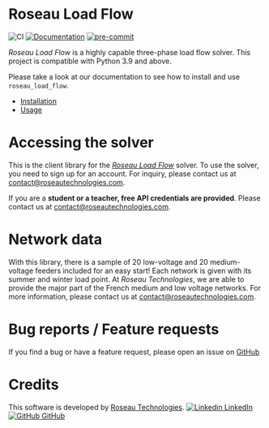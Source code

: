 # Roseau Load Flow #

![CI](https://github.com/RoseauTechnologies/Roseau_Load_Flow/workflows/CI/badge.svg)
[![Documentation](https://github.com/RoseauTechnologies/Roseau_Load_Flow/actions/workflows/doc.yml/badge.svg)](https://github.com/RoseauTechnologies/Roseau_Load_Flow/actions/workflows/doc.yml)
[![pre-commit](https://github.com/RoseauTechnologies/Roseau_Load_Flow/actions/workflows/pre-commit.yml/badge.svg)](https://github.com/RoseauTechnologies/Roseau_Load_Flow/actions/workflows/pre-commit.yml)

*Roseau Load Flow* is a highly capable three-phase load flow solver. This project is compatible with Python 3.9 and
above.

Please take a look at our documentation to see how to install and use `roseau_load_flow`.

* [Installation](https://roseautechnologies.github.io/Roseau_Load_Flow/installation.html)
* [Usage](https://roseautechnologies.github.io/Roseau_Load_Flow/notebooks/Getting_Started.html)

# Accessing the solver #

This is the client library for the
[*Roseau Load Flow*](https://www.roseautechnologies.com/en/roseau-load-flow-en/) solver. To use the solver, you
need to sign up for an account. For inquiry, please contact us at contact@roseautechnologies.com.

If you are a **student or a teacher, free API credentials are provided**. Please contact us at
contact@roseautechnologies.com.

# Network data #

With this library, there is a sample of 20 low-voltage and 20 medium-voltage feeders included for an easy
start! Each network is given with its summer and winter load point. At *Roseau Technologies*, we are able to provide
the major part of the French medium and low voltage networks. For more information, please contact us at
contact@roseautechnologies.com.

# Bug reports / Feature requests #

If you find a bug or have a feature request, please open an issue on
[GitHub](https://github.com/RoseauTechnologies/Roseau_Load_Flow/issues)

# Credits #

This software is developed by [Roseau Technologies](https://www.roseautechnologies.com/en).
[![Linkedin](https://i.stack.imgur.com/gVE0j.png) LinkedIn](https://www.linkedin.com/company/roseau-technologies/)
&nbsp;
[![GitHub](https://i.stack.imgur.com/tskMh.png) GitHub](https://github.com/RoseauTechnologies)
